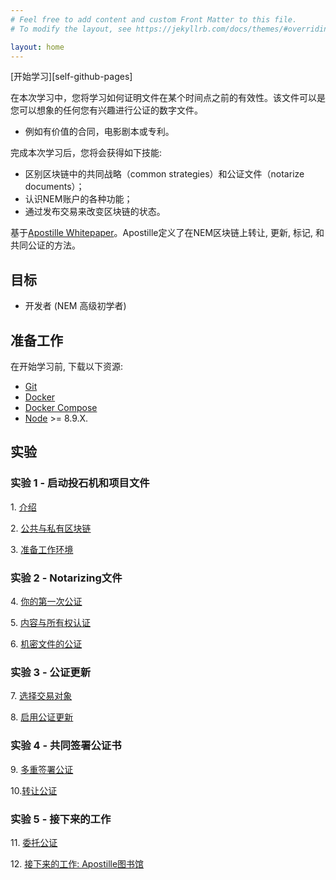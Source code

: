 ```yaml
---
# Feel free to add content and custom Front Matter to this file.
# To modify the layout, see https://jekyllrb.com/docs/themes/#overriding-theme-defaults

layout: home
---
```

[开始学习][self-github-pages]

在本次学习中，您将学习如何证明文件在某个时间点之前的有效性。该文件可以是您可以想象的任何您有兴趣进行公证的数字文件。
- 例如有价值的合同，电影剧本或专利。

完成本次学习后，您将会获得如下技能:

- 区别区块链中的共同战略（common strategies）和公证文件（notarize documents）；
- 认识NEM账户的各种功能；
- 通过发布交易来改变区块链的状态。

基于[Apostille Whitepaper](https://nem.io/wp-content/themes/nem/files/ApostilleWhitePaper.pdf)。Apostille定义了在NEM区块链上转让, 更新, 标记, 和共同公证的方法。

## 目标

* 开发者 (NEM 高级初学者)

## 准备工作

在开始学习前, 下载以下资源:

* [Git](https://git-scm.com/book/en/v2/Getting-Started-Installing-Git)
* [Docker](https://docs.docker.com/install/)
* [Docker Compose](https://docs.docker.com/compose/install/)
* [Node](https://nodejs.org/en/download/) >= 8.9.X.

## 实验

### 实验 1 - 启动投石机和项目文件

1\. [介绍](https://domakun.github.io/lessons/introduction/)

2\. [公共与私有区块链](https://domakun.github.io/lessons/public-and-private-blockchain/)

3\. [准备工作环境](https://domakun.github.io/lessons/prepare-your-workstation/)


### 实验 2 - Notarizing文件

4\. [你的第一次公证](https://domakun.github.io/lessons/first-notarization/)

5\. [内容与所有权认证](https://domakun.github.io/lessons/content-and-ownership-verification/)

6\. [机密文件的公证](https://domakun.github.io/lessons/confidential-notarization/)

### 实验 3 - 公证更新

7\. [选择交易对象](https://domakun.github.io/lessons/recipient/)

8\. [启用公证更新](https://domakun.github.io/lessons/notarization-updates/)

### 实验 4 - 共同签署公证书

9\. [多重签署公证](https://domakun.github.io/lessons/co-signed-notarization/)

10\.[转让公证](https://domakun.github.io/lessons/transfer-notarization/)


### 实验 5 - 接下来的工作

11\. [委托公证](https://domakun.github.io/lessons/delegated-notarization/)

12\. [接下来的工作: Apostille图书馆](https://domakun.github.io/lessons/future-work/)
